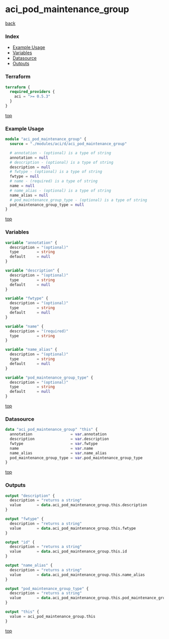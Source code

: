 # aci_pod_maintenance_group

[back](../aci.md)

### Index

- [Example Usage](#example-usage)
- [Variables](#variables)
- [Datasource](#datasource)
- [Outputs](#outputs)

### Terraform

```terraform
terraform {
  required_providers {
    aci = ">= 0.5.3"
  }
}
```

[top](#index)

### Example Usage

```terraform
module "aci_pod_maintenance_group" {
  source = "./modules/aci/d/aci_pod_maintenance_group"

  # annotation - (optional) is a type of string
  annotation = null
  # description - (optional) is a type of string
  description = null
  # fwtype - (optional) is a type of string
  fwtype = null
  # name - (required) is a type of string
  name = null
  # name_alias - (optional) is a type of string
  name_alias = null
  # pod_maintenance_group_type - (optional) is a type of string
  pod_maintenance_group_type = null
}
```

[top](#index)

### Variables

```terraform
variable "annotation" {
  description = "(optional)"
  type        = string
  default     = null
}

variable "description" {
  description = "(optional)"
  type        = string
  default     = null
}

variable "fwtype" {
  description = "(optional)"
  type        = string
  default     = null
}

variable "name" {
  description = "(required)"
  type        = string
}

variable "name_alias" {
  description = "(optional)"
  type        = string
  default     = null
}

variable "pod_maintenance_group_type" {
  description = "(optional)"
  type        = string
  default     = null
}
```

[top](#index)

### Datasource

```terraform
data "aci_pod_maintenance_group" "this" {
  annotation                 = var.annotation
  description                = var.description
  fwtype                     = var.fwtype
  name                       = var.name
  name_alias                 = var.name_alias
  pod_maintenance_group_type = var.pod_maintenance_group_type
}
```

[top](#index)

### Outputs

```terraform
output "description" {
  description = "returns a string"
  value       = data.aci_pod_maintenance_group.this.description
}

output "fwtype" {
  description = "returns a string"
  value       = data.aci_pod_maintenance_group.this.fwtype
}

output "id" {
  description = "returns a string"
  value       = data.aci_pod_maintenance_group.this.id
}

output "name_alias" {
  description = "returns a string"
  value       = data.aci_pod_maintenance_group.this.name_alias
}

output "pod_maintenance_group_type" {
  description = "returns a string"
  value       = data.aci_pod_maintenance_group.this.pod_maintenance_group_type
}

output "this" {
  value = aci_pod_maintenance_group.this
}
```

[top](#index)